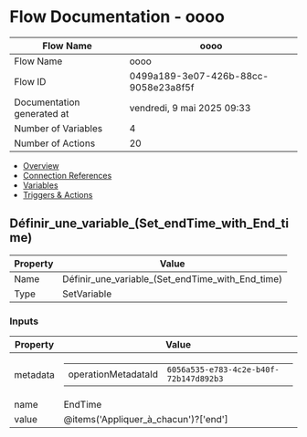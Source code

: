 ﻿# Flow Documentation \- oooo

| Flow Name                  | oooo                                     |
| -------------------------- | ---------------------------------------- |
| Flow Name                  | oooo                                     |
| Flow ID                    | 0499a189\-3e07\-426b\-88cc\-9058e23a8f5f |
| Documentation generated at | vendredi, 9 mai 2025 09:33               |
| Number of Variables        | 4                                        |
| Number of Actions          | 20                                       |

- [Overview](../index-oooo.md)
- [Connection References](../connections-oooo.md)
- [Variables](../variables-oooo.md)
- [Triggers & Actions](../triggersactions-oooo.md)

## Définir\_une\_variable\_(Set\_endTime\_with\_End\_time)

| Property | Value                                                   |
| -------- | ------------------------------------------------------- |
| Name     | Définir\_une\_variable\_(Set\_endTime\_with\_End\_time) |
| Type     | SetVariable                                             |

### Inputs

| Property | Value                                                                                               |
| -------- | --------------------------------------------------------------------------------------------------- |
| metadata | <table><tr><td>operationMetadataId</td><td>`6056a535-e783-4c2e-b40f-72b147d892b3`</td></tr></table> |
| name     | EndTime                                                                                             |
| value    | @items('Appliquer_à_chacun')?['end']                                                                |
